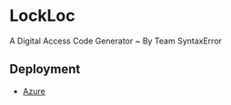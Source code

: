 # LockLoc
A Digital Access Code Generator ~ By Team SyntaxError

## Deployment
  - [Azure](https://lockloc.azurewebsites.net)
